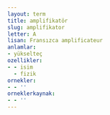 ```yaml
---
layout: term
title: amplifikatör
slug: amplifikator
letter: A
lisan: Fransızca amplificateur
anlamlar:
- yükselteç
ozellikler:
- - isim
  - fizik
ornekler:
- - ''
orneklerkaynak:
- - ''
---
```

